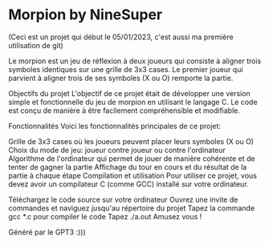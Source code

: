# Morpion by NineSuper
(Ceci est un projet qui début le 05/01/2023, c'est aussi ma première utilisation de git)

Le morpion est un jeu de réflexion à deux joueurs qui consiste à aligner trois symboles identiques sur une grille de 3x3 cases. Le premier joueur qui parvient à aligner trois de ses symboles (X ou O) remporte la partie.


Objectifs du projet
L'objectif de ce projet était de développer une version simple et fonctionnelle du jeu de morpion en utilisant le langage C. Le code est conçu de manière à être facilement compréhensible et modifiable.

Fonctionnalités
Voici les fonctionnalités principales de ce projet:

Grille de 3x3 cases où les joueurs peuvent placer leurs symboles (X ou O)
Choix du mode de jeu: joueur contre joueur ou contre l'ordinateur
Algorithme de l'ordinateur qui permet de jouer de manière cohérente et de tenter de gagner la partie
Affichage du tour en cours et du résultat de la partie à chaque étape
Compilation et utilisation
Pour utiliser ce projet, vous devez avoir un compilateur C (comme GCC) installé sur votre ordinateur.

Téléchargez le code source sur votre ordinateur
Ouvrez une invite de commandes et naviguez jusqu'au répertoire du projet
Tapez la commande gcc *.c pour compiler le code
Tapez ./a.out
Amusez vous !

Généré par le GPT3 :)))
